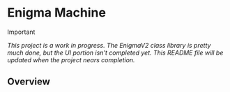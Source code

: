 # Enigma Machine

> [!IMPORTANT]
> *This project is a work in progress. The EnigmaV2 class library is pretty much done, but the UI portion isn't completed yet. This README file will
> be updated when the project nears completion.*

## Overview
